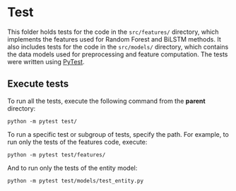 # Test 

This folder holds tests for the code in the `src/features/` directory, which implements the features used for Random Forest and BiLSTM methods. It also includes tests for the  code in the `src/models/` directory, which contains the data models used for preprocessing and feature computation. The tests were written using [PyTest](https://docs.pytest.org/en/7.2.x/).


## Execute tests 

To run all the tests, execute the following command from the **parent** directory: 

```
python -m pytest test/
```

To run a specific test or subgroup of tests, specify the path. For example, to run only the tests of the features code, execute: 

```
python -m pytest test/features/
```

And to run only the tests of the entity model: 

```
python -m pytest test/models/test_entity.py
```
